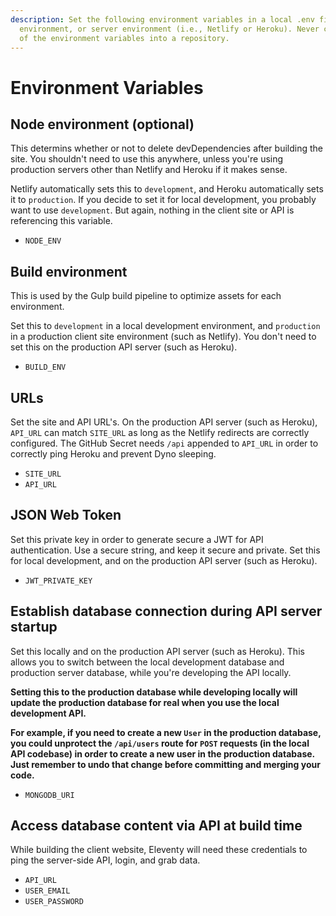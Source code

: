 ```yaml
---
description: Set the following environment variables in a local .env file, Postman
  environment, or server environment (i.e., Netlify or Heroku). Never check any
  of the environment variables into a repository.
---
```


# Environment Variables

## Node environment (optional)

This determins whether or not to delete devDependencies after building the site. You shouldn't need to use this anywhere, unless you're using production servers other than Netlify and Heroku if it makes sense.

Netlify automatically sets this to `development`, and Heroku automatically sets it to `production`. If you decide to set it for local development, you probably want to use `development`. But again, nothing in the client site or API is referencing this variable.

* `NODE_ENV`

## Build environment

This is used by the Gulp build pipeline to optimize assets for each environment.

Set this to `development` in a local development environment, and `production` in a production client site environment (such as Netlify). You don't need to set this on the production API server (such as Heroku).

* `BUILD_ENV`

## URLs

Set the site and API URL's. On the production API server (such as Heroku), `API_URL` can match `SITE_URL` as long as the Netlify redirects are correctly configured. The GitHub Secret needs `/api` appended to `API_URL` in order to correctly ping Heroku and prevent Dyno sleeping.

* `SITE_URL`
* `API_URL`

## JSON Web Token

Set this private key in order to generate secure a JWT for API authentication. Use a secure string, and keep it secure and private. Set this for local development, and on the production API server (such as Heroku).

* `JWT_PRIVATE_KEY`

## Establish database connection during API server startup

Set this locally and on the production API server (such as Heroku). This allows you to switch between the local development database and production server database, while you're developing the API locally.

**<span style="red">Setting this to the production database while developing locally will update the production database for real when you use the local development API.</span>**

**For example, if you need to create a new `User` in the production database, you could unprotect the `/api/users` route for `POST` requests (in the local API codebase) in order to create a new user in the production database. Just remember to undo that change before committing and merging your code.**

* `MONGODB_URI`

## Access database content via API at build time

While building the client website, Eleventy will need these credentials to ping the server-side API, login, and grab data.

* `API_URL`
* `USER_EMAIL`
* `USER_PASSWORD`
